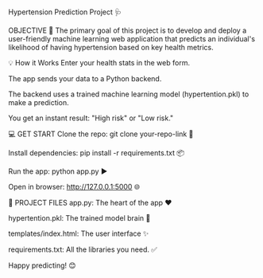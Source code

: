 Hypertension Prediction Project 🩺

 
OBJECTIVE 🎯
The primary goal of this project is to develop and deploy a user-friendly machine learning web application that predicts an individual's likelihood of having hypertension based on key health metrics.

💡 How it Works
Enter your health stats in the web form.

The app sends your data to a Python backend.

The backend uses a trained machine learning model (hypertention.pkl) to make a prediction.

You get an instant result: "High risk" or "Low risk."

💻 GET START
Clone the repo: git clone your-repo-link 🔗

Install dependencies: pip install -r requirements.txt 📦

Run the app: python app.py ▶️

Open in browser: http://127.0.0.1:5000 🌐

📁 PROJECT FILES
app.py: The heart of the app ❤️

hypertention.pkl: The trained model brain 🧠

templates/index.html: The user interface ✨

requirements.txt: All the libraries you need. ✅

Happy predicting! 😊
